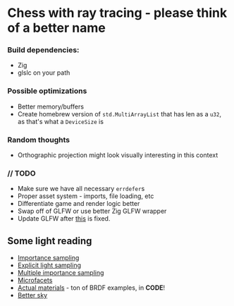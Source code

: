 # Chess with ray tracing - please think of a better name

### Build dependencies:
* Zig
* glslc on your path

### Possible optimizations
* Better memory/buffers
* Create homebrew version of `std.MultiArrayList` that has len as a `u32`, as that's what a `DeviceSize` is

### Random thoughts
* Orthographic projection might look visually interesting in this context 

### // TODO
* Make sure we have all necessary `errdefer`s
* Proper asset system - imports, file loading, etc
* Differentiate game and render logic better
* Swap off of GLFW or use better Zig GLFW wrapper
* Update GLFW after [this](https://github.com/glfw/glfw/issues/2044) is fixed.

## Some light reading
- [Importance sampling](https://computergraphics.stackexchange.com/q/4979)
- [Explicit light sampling](https://computergraphics.stackexchange.com/q/5152)
- [Multiple importance sampling](https://graphics.stanford.edu/courses/cs348b-03/papers/veach-chapter9.pdf)
- [Microfacets](https://agraphicsguy.wordpress.com/2015/11/01/sampling-microfacet-brdf/)
- [Actual materials](https://github.com/wdas/brdf) - ton of BRDF examples, in **CODE**!
- [Better sky](https://sebh.github.io/publications/egsr2020.pdf)

